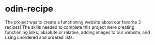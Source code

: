 # odin-recipe
The project was to create a functioning website about our favorite 3 recipes! The skills needed to complete this project were creating functioning links, absolute or relative, adding images to our website, and using unordered and ordered lists.
